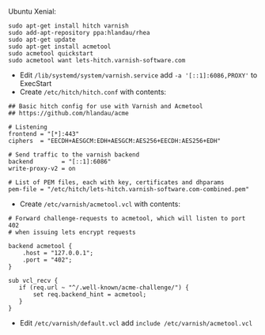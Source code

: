 Ubuntu Xenial:

```
sudo apt-get install hitch varnish
sudo add-apt-repository ppa:hlandau/rhea
sudo apt-get update
sudo apt-get install acmetool
sudo acmetool quickstart
sudo acmetool want lets-hitch.varnish-software.com
```

* Edit ``/lib/systemd/system/varnish.service`` add ``-a '[::1]:6086,PROXY'`` to ExecStart
* Create ``/etc/hitch/hitch.conf`` with contents:

```
## Basic hitch config for use with Varnish and Acmetool
## https://github.com/hlandau/acme

# Listening
frontend = "[*]:443"
ciphers  = "EECDH+AESGCM:EDH+AESGCM:AES256+EECDH:AES256+EDH"

# Send traffic to the varnish backend
backend        = "[::1]:6086"
write-proxy-v2 = on

# List of PEM files, each with key, certificates and dhparams
pem-file = "/etc/hitch/lets-hitch.varnish-software.com-combined.pem"
```

* Create ``/etc/varnish/acmetool.vcl`` with contents:
```
# Forward challenge-requests to acmetool, which will listen to port 402
# when issuing lets encrypt requests

backend acmetool {
    .host = "127.0.0.1";
    .port = "402";
}

sub vcl_recv {
   if (req.url ~ "^/.well-known/acme-challenge/") {
       set req.backend_hint = acmetool;
   }
}
```

* Edit ``/etc/varnish/default.vcl`` add ``include /etc/varnish/acmetool.vcl``

